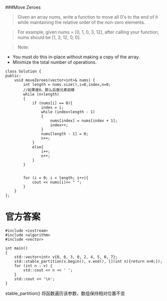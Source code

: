 ###Move Zeroes

>Given an array nums, write a function to move all 0's to the end of it while maintaining the relative order of the non-zero elements.

>For example, given nums = [0, 1, 0, 3, 12], after calling your function, nums should be [1, 3, 12, 0, 0].

>Note:

* You must do this in-place without making a copy of the array.
* Minimize the total number of operations.


```
class Solution {
public:
    void moveZeroes(vector<int>& nums) {
        int length = nums.size(),i=0,index,n=0;
        //如果是0，那么后面元素前移
        while (n<length)
        {
            if (nums[i] == 0){
                index = i;
                while (index<length - 1)
                {
                    nums[index] = nums[index + 1];
                    index++;
                }
                nums[length - 1] = 0;
                n++;
            }
            else{
                i++;
                n++;
            }
        }
            
        
        for (i = 0; i < length; i++){
            cout << nums[i]<< " ";
        }
    }
};
```

# 官方答案

```
#include <iostream>
#include <algorithm>
#include <vector>
 
int main()
{
    std::vector<int> v{0, 0, 3, 0, 2, 4, 5, 0, 7};
    std::stable_partition(v.begin(), v.end(), [](int n){return n>0;});
    for (int n : v) {
        std::cout << n << ' ';
    }
    std::cout << '\n';
}
```

stable_partition() 将函数遍历该参数，数组保持相对位置不变